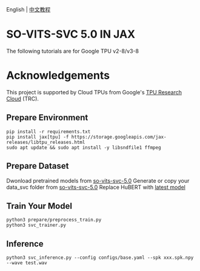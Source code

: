 English | [中文教程](https://github.com/flyingblackshark/jax-so-vits-svc-5.0/blob/Main-5/README_zh_cn.md)
# SO-VITS-SVC 5.0 IN JAX
The following tutorials are for Google TPU v2-8/v3-8
# Acknowledgements
This project is supported by Cloud TPUs from Google's [TPU Research Cloud](https://sites.research.google/trc/about/) (TRC).
## Prepare Environment
	pip install -r requirements.txt
	pip install jax[tpu] -f https://storage.googleapis.com/jax-releases/libtpu_releases.html
	sudo apt update && sudo apt install -y libsndfile1 ffmpeg
## Prepare Dataset
Dwonload pretrained models from [so-vits-svc-5.0](https://github.com/PlayVoice/so-vits-svc-5.0)
Generate or copy your data_svc folder from [so-vits-svc-5.0](https://github.com/PlayVoice/so-vits-svc-5.0)
Replace HuBERT with [latest model](https://github.com/bshall/hubert/releases/download/v0.2/hubert-soft-35d9f29f.pt)
## Train Your Model
	python3 prepare/preprocess_train.py
	python3 svc_trainer.py
## Inference
	python3 svc_inference.py --config configs/base.yaml --spk xxx.spk.npy --wave test.wav